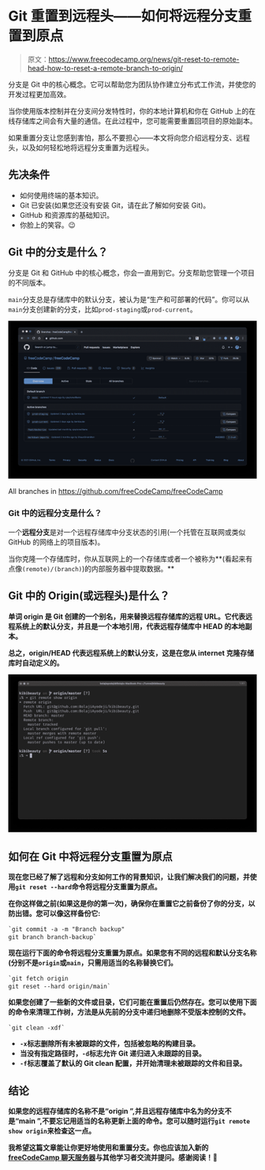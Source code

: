 # Git 重置到远程头——如何将远程分支重置到原点

> 原文：<https://www.freecodecamp.org/news/git-reset-to-remote-head-how-to-reset-a-remote-branch-to-origin/>

分支是 Git 中的核心概念。它可以帮助您为团队协作建立分布式工作流，并使您的开发过程更加高效。

当你使用版本控制并在分支间分发特性时，你的本地计算机和你在 GitHub 上的在线存储库之间会有大量的通信。在此过程中，您可能需要重置回项目的原始副本。

如果重置分支让您感到害怕，那么不要担心——本文将向您介绍远程分支、远程头，以及如何轻松地将远程分支重置为远程头。

## **先决条件**

*   如何使用终端的基本知识。
*   Git 已安装(如果您还没有安装 Git，请在此了解如何安装 Git)。
*   GitHub 和资源库的基础知识。
*   你脸上的笑容。😉

## Git 中的分支是什么？

分支是 Git 和 GitHub 中的核心概念，你会一直用到它。分支帮助您管理一个项目的不同版本。

`main`分支总是存储库中的默认分支，被认为是“生产和可部署的代码”。你可以从`main`分支创建新的分支，比如`prod-staging`或`prod-current`。

![Screenshot-2021-02-27-at-7.19.26-PM](img/0f0b6506e3b663868e798c6854eaf4ce.png)

All branches in https://github.com/freeCodeCamp/freeCodeCamp

### Git 中的远程分支是什么？

一个**远程分支**是对一个远程存储库中分支状态的引用(一个托管在互联网或类似 GitHub 的网络上的项目版本)。

当你克隆一个存储库时，你从互联网上的一个存储库或者一个被称为**(看起来有点像`(remote)/(branch)`)的内部服务器中提取数据。**

## **Git 中的 Origin(或远程头)是什么？**

**单词 origin 是 Git 创建的一个别名，用来替换远程存储库的远程 URL。它代表远程系统上的默认分支，并且是一个本地引用，代表远程存储库中 HEAD 的本地副本。**

**总之，origin/HEAD 代表远程系统上的默认分支，这是在您从 internet 克隆存储库时自动定义的。**

**![Screenshot-2021-03-08-at-8.23.47-AM](img/5c5bdf0467ac387148a43e556a064c65.png)**

## **如何在 Git 中将远程分支重置为原点**

**现在您已经了解了远程和分支如何工作的背景知识，让我们解决我们的问题，并使用`git reset --hard`命令将远程分支重置为原点。**

**在你这样做之前(如果这是你的第一次)，确保你在重置它之前备份了你的分支，以防出错。您可以像这样备份它:**

```
`git commit -a -m "Branch backup"
git branch branch-backup`
```

**现在运行下面的命令将远程分支重置为原点。如果您有不同的远程和默认分支名称(分别不是`origin`或`main`，只需用适当的名称替换它们。**

```
`git fetch origin
git reset --hard origin/main`
```

**如果您创建了一些新的文件或目录，它们可能在重置后仍然存在。您可以使用下面的命令来清理工作树，方法是从先前的分支中递归地删除不受版本控制的文件。**

```
`git clean -xdf`
```

*   **`-x`标志删除所有未被跟踪的文件，包括被忽略的构建目录。**
*   **当没有指定路径时，`-d`标志允许 Git 递归进入未跟踪的目录。**
*   **`-f`标志覆盖了默认的 Git clean 配置，并开始清理未被跟踪的文件和目录。**

## **结论**

**如果您的远程存储库的名称不是“origin ”,并且远程存储库中名为的分支不是“main ”,不要忘记用适当的名称更新上面的命令。您可以随时运行`git remote show origin`来检查这一点。**

**我希望这篇文章能让你更好地使用和重置分支。你也应该加入新的 [freeCodeCamp 聊天服务器](https://www.freecodecamp.org/news/introducing-freecodecamp-chat)与其他学习者交流并提问。感谢阅读！💙**